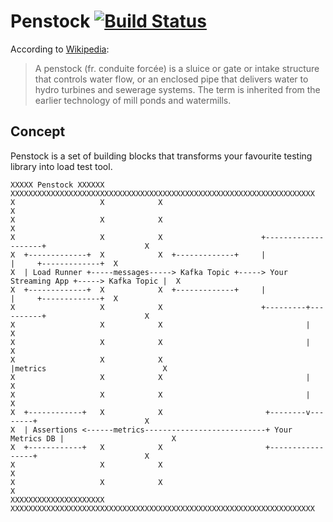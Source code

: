 # Penstock [![Build Status](https://travis-ci.com/woodenmill/penstock.svg?branch=master)](https://travis-ci.com/woodenmill/penstock)

According to [Wikipedia](https://en.wikipedia.org/wiki/Penstock):

> A penstock (fr. conduite forcée) is a sluice or gate or intake structure that controls water flow, or an enclosed pipe that delivers water to hydro turbines and sewerage systems. The term is inherited from the earlier technology of mill ponds and watermills.

## Concept
Penstock is a set of building blocks that transforms your favourite testing library into load test tool.

```
XXXXX Penstock XXXXXX            XXXXXXXXXXXXXXXXXXXXXXXXXXXXXXXXXXXXXXXXXXXXXXXXXXXXXXXXXXXXXXXXXXXX
X                   X            X                                                                  X
X                   X            X                                                                  X
X                   X            X                      +--------------------+                      X
X  +-------------+  X            X  +-------------+     |                    |     +-------------+  X
X  | Load Runner +-----messages-----> Kafka Topic +-----> Your Streaming App +-----> Kafka Topic |  X
X  +-------------+  X            X  +-------------+     |                    |     +-------------+  X
X                   X            X                      +---------+----------+                      X
X                   X            X                                |                                 X
X                   X            X                                |                                 X
X                   X            X                                |metrics                          X
X                   X            X                                |                                 X
X                   X            X                                |                                 X
X  +------------+   X            X                       +--------v--------+                        X
X  | Assertions <------metrics---------------------------+ Your Metrics DB |                        X
X  +------------+   X            X                       +-----------------+                        X
X                   X            X                                                                  X
X                   X            X                                                                  X
XXXXXXXXXXXXXXXXXXXXX            XXXXXXXXXXXXXXXXXXXXXXXXXXXXXXXXXXXXXXXXXXXXXXXXXXXXXXXXXXXXXXXXXXXX

```
